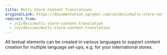 ```yaml
---
title: Multi-Store Content Translations
originalLink: https://documentation.spryker.com/v2/docs/multi-store-content-translation
redirect_from:
  - /v2/docs/multi-store-content-translation
  - /v2/docs/en/multi-store-content-translation
---
```


All textual elements can be created in various languages to support content creation for multiple language set-ups, e.g. for your international stores.

